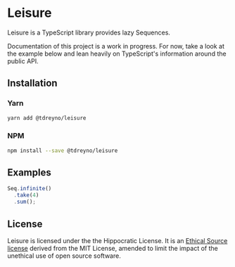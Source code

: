 # Leisure

Leisure is a TypeScript library provides lazy Sequences.

Documentation of this project is a work in progress. For now, take a look at the example below and lean heavily on TypeScript's information around the public API.

## Installation

### Yarn

```sh
yarn add @tdreyno/leisure
```

### NPM

```sh
npm install --save @tdreyno/leisure
```

## Examples

```typescript
Seq.infinite()
  .take(4)
  .sum();
```

## License

Leisure is licensed under the the Hippocratic License. It is an [Ethical Source license](https://ethicalsource.dev) derived from the MIT License, amended to limit the impact of the unethical use of open source software.
